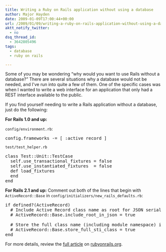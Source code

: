 ```yaml
---
title: Writing a Ruby on Rails application without using a database
author: Major Hayden
date: 2009-01-09T17:00:44+00:00
url: /2009/01/09/writing-a-ruby-on-rails-application-without-using-a-database/
aktt_notify_twitter:
  - no
dsq_thread_id:
  - 3642805496
tags:
  - database
  - ruby on rails

---
```

Some of you may be wondering &#8220;why would you want to use Rails without a database?&#8221; There are several situations why a database would not be needed, and I've run into quite a few of them. One of the specific cases was when I wanted to write a web interface for an application that only had a REST interface available to the public.

If you find yourself needing to write a Rails application without a database, just do the following:

**For Rails 1.0 and up:**

`config/environment.rb`:

<pre lang="rails">config.frameworks -= [ :active_record ]</pre>

`test/test_helper.rb`

<pre lang="rails">class Test::Unit::TestCase
  self.use_transactional_fixtures = false
  self.use_instantiated_fixtures  = false
  def load_fixtures
  end
end</pre>

**For Rails 2.1 and up:** Comment out both of the lines that begin with `ActiveRecord::Base` in `config/initializers/new_rails_defaults.rb`:

<pre lang="rails">if defined?(ActiveRecord)
  # Include Active Record class name as root for JSON serialized output.
  # ActiveRecord::Base.include_root_in_json = true

  # Store the full class name (including module namespace) in STI type column.
  # ActiveRecord::Base.store_full_sti_class = true
end
</pre>

For more details, review the [full article][1] on [rubyonrails.org][2].

 [1]: http://wiki.rubyonrails.org/rails/pages/HowToUseRailsWithoutADatabase
 [2]: http://rubyonrails.org
